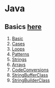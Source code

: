 # Java
<h2> Basics <a href="https://github.com/devaloo/Java/tree/main/Basics">here </a></h2>
<ol>
  <li> <a href="https://github.com/devaloo/Java/blob/main/Basics/Basic.java">Basic</a></li>
  <li> <a href="https://github.com/devaloo/Java/blob/main/Basics/Cases.java">Cases</a></li>
  <li> <a href="https://github.com/devaloo/Java/blob/main/Basics/Loops.java">Loops</a></li>
  <li> <a href="https://github.com/devaloo/Java/blob/main/Basics/Patterns.java">Patterns</a></li>
  <li> <a href="https://github.com/devaloo/Java/blob/main/Basics/Strings.java">Strings</a></li>
  <li> <a href="https://github.com/devaloo/Java/blob/main/Basics/Arrays.java">Arrays</a></li>
  <li> <a href="https://github.com/devaloo/Java/blob/main/Basics/CodeConversions.java">CodeConversions</a></li>
  <li> <a href="https://github.com/devaloo/Java/blob/main/Basics/StringBufferClass.java">StringBufferClass</a></li>
  <li> <a href="https://github.com/devaloo/Java/blob/main/Basics/StringBuilderClass.java">StringBuilderClass</a></li>
</ol>

